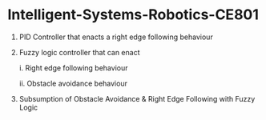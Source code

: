 # Intelligent-Systems-Robotics-CE801


1) PID Controller that enacts a right edge following behaviour

2)  Fuzzy logic controller that can enact

     i. Right edge following behaviour
     
    ii. Obstacle avoidance behaviour 


3) Subsumption of Obstacle Avoidance & Right Edge Following with Fuzzy Logic
